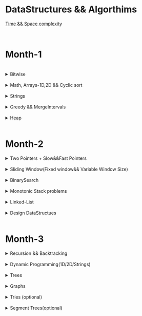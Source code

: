 DataStructures && Algorthims
============================

[Time && Space complexity](https://flexiple.com/algorithms/big-o-notation-cheat-sheet/)


<br>

<h1>Month-1</h1>


<br>
<details>
<Summary>Bitwise</Summary>

<Summary>Bitwise properties</Summary>

S.No. | Question Name | Java Solution |
------|---------------|---------------|
1 | [Check if ith bit set or not](https://practice.geeksforgeeks.org/problems/check-whether-k-th-bit-is-set-or-not-1587115620/1) |[JAVA](./src/main/java/Bitwise/BitSetOrNot.java)|
1 | [Number of 1 bits](https://leetcode.com/problems/number-of-1-bits/) |[JAVA](./src/main/java/Bitwise/NumberOfSetBits.java)|
1 | [Counting Bits](https://leetcode.com/problems/counting-bits/) |[JAVA](./src/main/java/Bitwise/CountingBits.java)|
4 | [Reverse Bits](https://leetcode.com/problems/reverse-bits/) |[JAVA](./src/main/java/Bitwise/ReverseBits.java)|
5 | [say N is odd/even](https://practice.geeksforgeeks.org/problems/odd-or-even3618/1) |[JAVA](./src/main/java/Bitwise/EvenOrOdd.java)|
6 | [Swap all odd and even bits](https://practice.geeksforgeeks.org/problems/swap-all-odd-and-even-bits-1587115621/1) |[JAVA](./src/main/java/Bitwise/PowerSet.java)|
7 | [Longest Consecutive 1’s)](https://practice.geeksforgeeks.org/problems/longest-consecutive-1s-1587115620/1) |[JAVA](./src/main/java/Bitwise/PowerSet.java)|
8 | [Sparse Number](https://practice.geeksforgeeks.org/problems/number-is-sparse-or-not-1587115620/1) |[JAVA](./src/main/java/Bitwise/PowerSet.java)|
9 | [Extract/Set/Clear/Remove](https://www.geeksforgeeks.org/set-clear-and-toggle-a-given-bit-of-a-number-in-c/) |[JAVA](./src/main/java/Bitwise/)|
10 | [Check if a no is a power of 2](https://practice.geeksforgeeks.org/problems/power-of-2-1587115620/1) |[JAVA](./src/main/java/Bitwise/PowerOf2OrNot.java)|
11 | [Copy set bits in a range ](https://www.geeksforgeeks.org/copy-set-bits-in-a-range/) |[JAVA](https://www.geeksforgeeks.org/copy-set-bits-in-a-range)|
12 | [Complement of base 10 number ](https://leetcode.com/problems/complement-of-base-10-integer) |[JAVA](./src/main/java/Bitwise/DecimalToBinaryConversion.java)|
13 | [bit difference ](https://leetcode.com/problems/convert-a-number-to-hexadecimal/) |[JAVA](./src/main/java/Bitwise/DecimalToBinaryConversion.java)|

<Summary>Shifting</Summary>

S.No. | Question Name | Java Solution |
------|---------------|---------------|
1 | [Print Xor of 1 to N and Range](https://practice.geeksforgeeks.org/problems/xor-of-a-given-range/1) |[JAVA](./src/main/java/Bitwise/XOR_Range.java)|
2 | [Bitwise AND of Numbers Range](https://leetcode.com/problems/bitwise-and-of-numbers-range/) |[JAVA](./src/main/java/Bitwise/BitwiseANDRange.java)|
3 | [Divide two integers without using multiplication, division, and mod operator ](https://leetcode.com/problems/divide-two-integers/) |[JAVA](./src/main/java/Bitwise/DecimalToBinaryConversion.java)|
4 | [square of no without using *, / and pow() ](https://www.geeksforgeeks.org/calculate-square-of-a-number-without-using-and-pow/) |[JAVA](./src/main/java/Bitwise/DecimalToBinaryConversion.java)|

<Summary>XOR problems</Summary>

S.No. | Question Name | Java Solution |
------|---------------|---------------|
1 | [Maximum subset XOR](https://practice.geeksforgeeks.org/problems/maximum-subset-xor/1) |[JAVA](./src/main/java/Bitwise/PowerSet.java)|
2 | [Single Number](https://leetcode.com/problems/single-number/) |[JAVA](./src/main/java/Bitwise/SingleNumber_I.java)|
2 | [Single Number II](https://leetcode.com/problems/single-number-ii/) |[JAVA](./src/main/java/Bitwise/SingleNumber_I.java)|
2 | [Single Number III](https://leetcode.com/problems/single-number-iii) |[JAVA](./src/main/java/Bitwise/TwoUniqueNumbers.java)|
3 | [Swap 2 nos without using third variable](https://practice.geeksforgeeks.org/problems/swap-two-numbers3844/1) |[JAVA](./src/main/java/Bitwise/Swap2Numbers.java)|
4 | [Missing Numbers](https://leetcode.com/problems/missing-number/) |[JAVA](./src/main/java/Bitwise/MissingNumberXor.java)|
5 | [Subsets(power set)](https://practice.geeksforgeeks.org/problems/power-set4302/1) |[JAVA](./src/main/java/Bitwise/PowerSet.java)|

<Summary>Conversions</Summary>

S.No. | Question Name | Java Solution |
------|---------------|---------------|
1 | [Decimal to Binary ](https://practice.geeksforgeeks.org/problems/decimal-to-binary-1587115620/1) |[JAVA](./src/main/java/Bitwise/DecimalToBinaryConversion.java)|
2 | [Binary to Decimal](https://practice.geeksforgeeks.org/problems/binary-number-to-decimal-number3525/1) |[JAVA](./src/main/java/Bitwise/BinaryToDecimalConversion.java)|
3 | [Convert a number to hexadecimal ](https://leetcode.com/problems/convert-a-number-to-hexadecimal/) |[JAVA](./src/main/java/Bitwise/DecimalToBinaryConversion.java)|
4 | [Add Binary](https://leetcode.com/problems/add-binary/) |[JAVA](./src/main/java/Bitwise/AddBinary.java)|
5 | [Sum of Two Integers](https://leetcode.com/problems/sum-of-two-integers/) |[JAVA](./src/main/java/Bitwise/SumOfTwoIntegers.java)|


</details>





<br>
<details>
<Summary>Math, Arrays-1D,2D && Cyclic sort</Summary>

<br/>
<Summary>Math</Summary>

S.No. | Question Name | Java Solution |
------|---------------|---------------|
1 | [Plus One](https://leetcode.com/problems/plus-one/) |[JAVA](./src/main/java/Arrays/PlusOne.java)|
2 | [Factorial Trailing Zeros](https://leetcode.com/problems/factorial-trailing-zeroes/) |[JAVA](./src/main/java/Arrays/FactorialTrailingZeros.java)|
3 | [Max points on a line](https://leetcode.com/problems/max-points-on-a-line/) |[JAVA](./src/main/java/Arrays/MaxPointsInALine.java)|
4 | [Fraction to recurring decimal](https://leetcode.com/problems/fraction-to-recurring-decimal/) |[JAVA](./src/main/java/Arrays/FractionToRecurringDecimal.java)|
5 | [Logger Rate Limiter](https://prepfortech.in/interview-topics/hash-table/logger-rate-limiter-leet-code/) |[JAVA](./src/main/java/Arrays/)|
6 | [Ugly Number - prime factors](https://leetcode.com/problems/ugly-number/) |[JAVA](./src/main/java/Arrays/Primes.java)|
6 | [Count primes](https://leetcode.com/problems/count-primes/) |[JAVA](./src/main/java/Arrays/Primes.java)|
7 | [GCD/LCM](https://leetcode.com/problems/logger-rate-limiter/) |[JAVA](./src/main/java/Arrays/Primes.java)|
8 | [Pascals Triangle](https://leetcode.com/problems/pascals-triangle/) |[JAVA](./src/main/java/Arrays/PascalsTriangle.java)|
9 | [Integer to Roman](https://leetcode.com/problems/integer-to-roman/) |[JAVA](./src/main/java/Arrays/IntegerToRomanViceVersa.java)|
9 | [Roman To Integer](https://leetcode.com/problems/roman-to-integer/) |[JAVA](./src/main/java/Arrays/IntegerToRomanViceVersa.java)|
10 | [Excel sheet column title](https://leetcode.com/problems/roman-to-integer/) |[JAVA](./src/main/java/Arrays/ExcelSheet.java)|
10 | [Excel Sheet column number](https://leetcode.com/problems/roman-to-integer/) |[JAVA](./src/main/java/Arrays/ExcelSheet.java)|


<br/>
<Summary>Cyclic Sort - all are same logic</Summary>

S.No. | Question Name | Java Solution |
------|---------------|---------------|
1 |[Missing Number](https://leetcode.com/problems/missing-number/) |[JAVA](./src/main/java/CyclicSort/MissingNumber.java)|
1 |[Find all numbers disappeard in the array](https://leetcode.com/problems/find-all-numbers-disappeared-in-an-array/) |[JAVA](./src/main/java/CyclicSort/FindAllMissingNumbersInArray.java)|
1 |[FInd the duplicate number](https://leetcode.com/problems/find-the-duplicate-number/)|[JAVA](./src/main/java/CyclicSort/FindTheDuplicateNumber.java)|
1 |[Find all duplicates in an array](https://leetcode.com/problems/find-all-duplicates-in-an-array/) |[JAVA](./src/main/java/CyclicSort/FillAllDuplicatesInArray.java)|
1 |[Set mismatch](https://leetcode.com/problems/set-mismatch/) |[JAVA](./src/main/java/CyclicSort/SetMismatch.java)|
1 |[First missing positive number](https://leetcode.com/problems/first-missing-positive/)|[JAVA](./src/main/java/CyclicSort/FirstMissingPositive.java)|



<br/>
<Summary>1D-Array</Summary>

S.No. | Question Name | Java Solution |
------|---------------|---------------|
1 | [Palindrome Number](https://leetcode.com/problems/palindrome-number/) |[JAVA](./src/main/java/Arrays/PalindromeNumber.java)|
1 | [Longest Palindrome](https://leetcode.com/problems/longest-palindrome/) |[JAVA](./src/main/java/Arrays/LongestPalindromeLength.java)|
1 | [Longest Consecutive sequence](https://leetcode.com/problems/longest-consecutive-sequence/) |[JAVA](./src/main/java/Arrays/LongestConsecutiveSequence.java)|
2 | [Majority Element I & II](https://leetcode.com/problems/majority-element/) |[JAVA](./src/main/java/Arrays/MajorityElement.java)|
3 | [max-consecutive-ones](https://leetcode.com/problems/max-consecutive-ones/) |[JAVA](./src/main/java/TwoPointers/MaxConsecutiveOnes.java)|
4 | [Product of Array-exceptSelf(PrefixSum)](https://leetcode.com/problems/product-of-array-except-self/) |[JAVA](./src/main/java/Arrays/ProductOfArrayExceptSelf.java)|
5 | [RotateArray](https://leetcode.com/problems/rotate-array/) |[JAVA](./src/main/java/Arrays/RotateArray.java)|
5 | [check if array is rotated or not](https://leetcode.com/problems/check-if-array-is-sorted-and-rotated/) |[JAVA](./src/main/java/Arrays/RotateArray.java)|
6 | [Convert array into zigzag fashion](https://practice.geeksforgeeks.org/problems/convert-array-into-zig-zag-fashion1638/1) |[JAVA](./src/main/java/Arrays/Zigzag.java)|
6 | [Wiggle sort I & II](https://leetcode.com/problems/wiggle-sort-ii/) |[JAVA](./src/main/java/Arrays/Zigzag.java)|
6 | [Rearrange Array Alternatly](https://practice.geeksforgeeks.org/problems/-rearrange-array-alternately-1587115620/1) |[JAVA](./src/main/java/Arrays/Zigzag.java)|
6 | [Element with left side smaller and right side greater](https://practice.geeksforgeeks.org/problems/unsorted-array4925/1) |[JAVA](./src/main/java/Arrays/Zigzag.java)|

<br/>
<Summary>Matrix - 2D Problems</Summary>

S.No. | Question Name | Java Solution |
------|---------------|---------------|
1 | [Rotate Image](https://leetcode.com/problems/rotate-image/) |[JAVA](./src/main/java/Arrays/RotateImage.java)|
2 | [Set Matrix to Zero](https://leetcode.com/problems/set-matrix-zeroes/) |[JAVA](./src/main/java/Arrays/SetMatrixToZeros.java)|
3 | [Spiral Matrix I & II](https://leetcode.com/problems/spiral-matrix/) |[JAVA](./src/main/java/Arrays/SpiralMatrix.java)|
4 | [Game of Life](https://leetcode.com/problems/game-of-life/) |[JAVA](./src/main/java/Arrays/GameOfLife.java)|


</details>




<br>
<details>
<Summary>Strings</Summary>

<Summary>Common string problems</Summary>

S.No. | Question Name | Java Solution |
------|---------------|---------------|
1 | [Valid Anagram](https://leetcode.com/problems/valid-anagram/) |[JAVA](./src/main/java/Strings/ValidAnagram.java)|
2 | [Group Anagrams](https://leetcode.com/problems/group-anagrams/) |[JAVA](./src/main/java/Strings/)|
3 | [Valid Palindrome](https://leetcode.com/problems/valid-palindrome/) |[JAVA](./src/main/java/Strings/ValidPalindrome.java)|
4 | [Valid Palindrome II](https://leetcode.com/problems/valid-palindrome-ii/) |[JAVA](./src/main/java/Strings/ValidPalindromeII.java)|
5 | [Isomorphic Strings](https://leetcode.com/problems/isomorphic-strings/) |[JAVA](./src/main/java/Strings/Isomorphic.java)|
6 | [Ransom Note](https://leetcode.com/problems/ransom-note/) |[JAVA](./src/main/java/Strings/RansomNote.java)|
7 | [Count and Say](https://leetcode.com/problems/count-and-say/) |[JAVA](./src/main/java/Strings/CountAndSay.java)|
8 | [Encode & Decode Strings](https://leetcode.com/problems/encode-and-decode-strings/) |[JAVA](./src/main/java/Strings/EncodeAndDecodeStrings.java)|
9 | [String Compression](https://leetcode.com/problems/string-compression) |[JAVA](./src/main/java/Strings/TextJustification.java)|
10 | [Zig Zag conversion](https://leetcode.com/problems/zigzag-conversion/) |[JAVA](./src/main/java/Strings/ZigZagConversion.java)|
11| [Length of Last Word](https://leetcode.com/problems/length-of-last-word/) |[JAVA](./src/main/java/Strings/LengthOfLastWord.java)|
12 | [Reverse words in a string](https://leetcode.com/problems/reverse-words-in-a-string/) |[JAVA](./src/main/java/Strings/ReverseWordsInAString.java)|

<Summary>KMP Algorithm - Pattern matching && Text formatting</Summary>

S.No. | Question Name | Java Solution |
------|---------------|---------------|
1 | [Find the index of the first occurence in a string(atoI - kmp)](https://leetcode.com/problems/find-the-index-of-the-first-occurrence-in-a-string/) |[JAVA](./src/main/java/Strings/AtoIKMP.java)|
2 | [Longest common prefix](https://leetcode.com/problems/longest-common-prefix/) |[JAVA](./src/main/java/Strings/LongestCommonPrefix.java)|
3 | [Text Justification](https://leetcode.com/problems/text-justification/) |[JAVA](./src/main/java/Strings/TextJustification.java)|

<Summary>Other problems</Summary>

S.No. | Question Name | Java Solution |
------|---------------|---------------|
1 | [minimum-insertion-steps-to-make-a-string-palindrome](https://leetcode.com/problems/minimum-insertion-steps-to-make-a-string-palindrome) |[JAVA](./src/main/java/Strings/MinInsertions.java)|
2 | [longest-palindromic-substring](https://leetcode.com/problems/longest-palindromic-substring) |[JAVA](./src/main/java/Strings/LongestPalindromicSubstring.java)|
3 | [Compare version numbers](https://leetcode.com/problems/compare-version-numbers/) |[JAVA](./src/main/java/Strings/CompareVersionNumbers.java)|
4 | [Validate IP Address](https://leetcode.com/problems/validate-ip-address) |[JAVA](./src/main/java/Strings/ValidateIPAddress.java)|
5 | [Kids with greatest number of candies](https://leetcode.com/problems/kids-with-the-greatest-number-of-candies) |[JAVA](./src/main/java/Strings/TextJustification.java)|
6 | [Can place flowers](https://leetcode.com/problems/can-place-flowers) |[JAVA](./src/main/java/Strings/TextJustification.java)|
7 | [GCD of strings](https://leetcode.com/problems/greatest-common-divisor-of-strings) |[JAVA](./src/main/java/Strings/TextJustification.java)|

</details>



<br>
<details>
<Summary>Greedy && MergeIntervals </Summary>

S.No. | Question Name | Java Solution |
------|---------------|---------------|
1 |[Largest-Number](https://leetcode.com/problems/largest-number/) |[JAVA](./src/main/java/Greedy/LargestFromArray.java)|
2 |[Gas Station](https://leetcode.com/problems/gas-station/) |[JAVA](./src/main/java/Greedy/GasStationOrCircularTour.java)|
3 |[Candy](https://leetcode.com/problems/candy/) |[JAVA](./src/main/java/Greedy/CarPoolingAndCandy.java)|
4 |[Car Pooling](https://leetcode.com/problems/car-pooling/) |[JAVA](./src/main/java/Greedy/CarPoolingAndCandy.java)|
5 |[Boats to save people](https://leetcode.com/problems/boats-to-save-people/) |[JAVA](./src/main/java/Greedy/MinimumNoOfBoatsToSavePeople.java)|
6 |[Minimum platforms](https://practice.geeksforgeeks.org/problems/minimum-platforms-1587115620/1) |[JAVA](./src/main/java/Greedy/MinimumNoOfPlatformsRequired.java)|
7 |[Minimum no of refueling shops](https://leetcode.com/problems/minimum-number-of-refueling-stops/) |[JAVA](./src/main/java/Greedy/MinimumNoOfRefuelingStops.java)|
8 |[Jump Game](https://leetcode.com/problems/jump-game/) |[JAVA](./src/main/java/Greedy/JumpGame.java)|
9 |[Two-City-scheduling](https://leetcode.com/problems/two-city-scheduling/) |[JAVA](./src/main/java/Greedy/TwoCitySchedulingInterview.java)|
10 |[Find the celebrity](https://www.youtube.com/watch?v=LZJBZEnoYLQ) |[JAVA](./src/main/java/Greedy/FindTheCelebrity.java)|
11 |[distribute-candies](https://leetcode.com/problems/distribute-candies/) |[JAVA](./src/main/java/Greedy/DistributeCandies.java)|
12 |[increasing-triplet-subsequence](https://leetcode.com/problems/increasing-triplet-subsequence/) |[JAVA](./src/main/java/Greedy/IncreasingTripletSubsequence.java)|


<Summary>MergeIntervals</Summary>

S.No. | Question Name | Java Solution |
------|---------------|---------------|
1 |[mergeInterval](https://leetcode.com/problems/merge-intervals/) |[JAVA](./src/main/java/mergeIntervals/mergeIntervals.java)|
2 |[InsertInterval](https://leetcode.com/problems/insert-interval/) |[JAVA](./src/main/java/mergeIntervals/InsertIntervals.java)|
3 |[Non-overlapping intervals](https://leetcode.com/problems/non-overlapping-intervals/) |[JAVA](./src/main/java/mergeIntervals/Non_overlappingInterval.java)|
4 |[Interval List Intersections](https://leetcode.com/problems/interval-list-intersections/) |[JAVA](./src/main/java/mergeIntervals/IntervalListIntersections.java)|
5 |[Minimum no of arrows to burst ballons](https://leetcode.com/problems/minimum-number-of-arrows-to-burst-balloons/) |[JAVA](./src/main/java/mergeIntervals/MinimumArrowsToBurstBallons.java)|
5 |[Meeting rooms I&II](https://www.lintcode.com/problem/920/) |[JAVA](./src/main/java/mergeIntervals/MeetingRooms.java)|
6 |[Employee free time](https://leetcode.com/problems/employee-free-time/) |[JAVA](./src/main/java/mergeIntervals/EmployeeFreeTime.java)|
7 |[Summary Ranges](https://leetcode.com/problems/summary-ranges/) |[JAVA](./src/main/java/mergeIntervals/SummaryRanges.java)|
</details>




<br>
<details>
<Summary>Heap</Summary>


<Summary>Kth Smallest/Largest</Summary>

S.No. | Question Name | Java Solution |
------|---------------|---------------|
1 | [K Closest Points to Origin](https://leetcode.com/problems/k-closest-points-to-origin/) |[JAVA](./src/main/java/Heaps//)|
1 | [Kth Largest element in an array](https://leetcode.com/problems/kth-largest-element-in-an-array/) |[JAVA](./src/main/java/Heaps/)|
1 | [Kth Largest Element in a Stream](https://leetcode.com/problems/kth-largest-element-in-a-stream/) |[JAVA](./src/main/java/Heaps/)|
2 | [Find K pairs with smallest sums](https://leetcode.com/problems/find-k-pairs-with-smallest-sums/) |[JAVA](./src/main/java/Heaps/)|
3 | [Find the Kth Smallest Sum of a Matrix with sorted rows](https://leetcode.com/problems/find-the-kth-smallest-sum-of-a-matrix-with-sorted-rows/) |[JAVA](./src/main/java/Heaps/)|


<Summary>Top K pattern</Summary>

S.No. | Question Name | Java Solution |
------|---------------|---------------|
4 | [Top k Frequent elements](https://leetcode.com/problems/top-k-frequent-elements/) |[JAVA](./src/main/java/Heaps/)|
4 | [Top k Frequent words](https://leetcode.com/problems/top-k-frequent-words/) |[JAVA](./src/main/java/Heaps/)|
4 | [Sort Characters By Frequency](https://leetcode.com/problems/sort-characters-by-frequency/) |[JAVA](./src/main/java/Heaps/)|


<Summary>Two Heaps && Merge Patterns</Summary>

S.No. | Question Name | Java Solution |
------|---------------|---------------|
1 | [Find median from data stream](https://leetcode.com/problems/find-median-from-data-stream/) |[JAVA](./src/main/java/Heaps/)|
1 | [Sliding Window Median](https://leetcode.com/problems/sliding-window-median/) |[JAVA](./src/main/java/Heaps/)|
2 | [Merge k sorted lists](https://leetcode.com/problems/merge-k-sorted-lists) |[JAVA](./src/main/java/Heaps/MergeKSortedLists.java)|
3 | [Reoragnize String](https://leetcode.com/problems/reorganize-string/) |[JAVA](./src/main/java/Heaps/)|
3 | [Rearrange String k Distance Apart](https://leetcode.com/problems/reorganize-string/) |[JAVA](./src/main/java/Heaps/)|
4 | [Task Scheduler](https://leetcode.com/problems/task-scheduler/) |[JAVA](./src/main/java/Heaps/)|
5 | [IPO](https://leetcode.com/problems/ipo/) |[JAVA](./src/main/java/Heaps/)|
6 | [Ugly Number II](https://leetcode.com/problems/ugly-number-ii/)|[JAVA](./src/main/java/Heaps/)|
7 | [Minimum Cost to Hire K workers](https://leetcode.com/problems/minimum-cost-to-hire-k-workers/) |[JAVA](./src/main/java/Heaps/)|
8 | [Minimum Cost to Connect sticks](https://www.codingninjas.com/studio/problems/minimum-cost-to-connect-sticks_1402396) |[JAVA](./src/main/java/Heaps/)|


</details>


<br>
<h1>Month-2</h1>

<details>
<Summary>Two Pointers + Slow&&Fast Pointers</Summary>

S.No. | Question Name | Java Solution |
------|---------------|---------------|
1 | [Two Sum](https://leetcode.com/problems/two-sum/) |[JAVA](./src/main/java/TwoPointers/TwoSum_I.java)|
2 | [Two Sum II - Input Array sorted](https://leetcode.com/problems/two-sum-ii-input-array-is-sorted/) |[JAVA](./src/main/java/TwoPointers/TwoSum_II.java)|
3 | [3 Sum](https://leetcode.com/problems/3sum/) |[JAVA](./src/main/java/TwoPointers/ThreeSum.java)|
4 | [3 Sum closest](https://leetcode.com/problems/3sum-closest/) |[JAVA](./src/main/java/TwoPointers/ThreeSumClosest.java)|
5 | [4 Sum](https://leetcode.com/problems/4sum/) |[JAVA](./src/main/java/TwoPointers/FourSum.java)|
6 | [4 Sum II](https://leetcode.com/problems/4sum-ii/) |[JAVA](./src/main/java/TwoPointers/FourSum_II.java)|
7 | [k-diff-pairs-in-an-array](https://leetcode.com/problems/k-diff-pairs-in-an-array/) |[JAVA](./src/main/java/TwoPointers/FindKDiffPairs.java)|
8 | [Valid Triangle](https://leetcode.com/problems/valid-triangle-number/) |[JAVA](./src/main/java/TwoPointers/ValidTriangle.java)|
9 | [partition-labels](https://leetcode.com/problems/partition-labels/) |[JAVA](./src/main/java/TwoPointers/PartitionLabels.java)|
10 | [move-zeroes](https://leetcode.com/problems/move-zeroes/) |[JAVA](./src/main/java/TwoPointers/MoveZeros.java)|
11 | [sort-colors](https://leetcode.com/problems/sort-colors/) |[JAVA](./src/main/java/TwoPointers/SortColors.java)|
13 | [Remove Element](https://leetcode.com/problems/remove-element/) |[JAVA](./src/main/java/TwoPointers/RemoveElement.java)|
13 | [remove-duplicates-from-sorted-array/](https://leetcode.com/problems/remove-duplicates-from-sorted-array/) |[JAVA](./src/main/java/TwoPointers/RemoveDuplicatesFromSortedArrayIAndII.java)|
13 | [remove-duplicates-from-sorted-array II/](https://leetcode.com/problems/remove-duplicates-from-sorted-array-ii/) |[JAVA](./src/main/java/TwoPointers/RemoveDuplicatesFromSortedArrayIAndII.java)|
14 | [merge-sorted-array](https://leetcode.com/problems/merge-sorted-array/) |[JAVA](./src/main/java/TwoPointers/MergeSortedArray.java)|
15 | [trapping-rain-water](https://leetcode.com/problems/trapping-rain-water/)|[JAVA](./src/main/java/TwoPointers/TrappingRainWater.java)|
15 | [Trapping-rain-water-II](https://leetcode.com/problems/trapping-rain-water-ii/) |[JAVA](./src/main/java/TwoPointers/)|
16 | [container-with-most-water](https://leetcode.com/problems/container-with-most-water/) |[JAVA](./src/main/java/TwoPointers/ContainerWithMostWater.java)|
16 | [Next permutation](https://leetcode.com/problems/next-permutation/) |[JAVA](./src/main/java/TwoPointers/ContainerWithMostWater.java)|


<Summary>Slow and Fast Pointers</Summary>

S.No. | Question Name | Java Solution |
------|---------------|---------------|
1 | [Middle of the LinkedList](https://leetcode.com/problems/middle-of-the-linked-list/) |[JAVA](./src/main/java/FastAndSlowPointers/MiddleOfTheLinkedList.java)|
2 | [Linked List cycle](https://leetcode.com/problems/linked-list-cycle/) |[JAVA](./src/main/java/FastAndSlowPointers/LinkedListCycle.java)|
2 | [Linked List cycle II](https://leetcode.com/problems/linked-list-cycle-ii/) |[JAVA](./src/main/java/FastAndSlowPointers/LinkedListCycle_II.java)|
3 | [Circular Array Loop](https://leetcode.com/problems/circular-array-loop/) |[JAVA](./src/main/java/FastAndSlowPointers/CircularArrayLoop.java)|
4 | [Palindrome LinkedList](https://leetcode.com/problems/palindrome-linked-list/) |[JAVA](./src/main/java/FastAndSlowPointers/PalindromeLinkedList.java)|
5 | [Happy Number](https://leetcode.com/problems/happy-number/) |[JAVA](./src/main/java/FastAndSlowPointers/HappyNumber.java)|
6 | [Find the duplicate Number](https://leetcode.com/problems/find-the-duplicate-number/description/) |[JAVA](./src/main/java/FastAndSlowPointers/FindTheDuplicateNumber.java)|
7 | [Swapping nodes Linked List](https://leetcode.com/problems/swapping-nodes-in-a-linked-list/) |[JAVA](./src/main/java/LinkedList/SwapNodesInLinkedList.java)|
7 | [Remove/Delete Nth node from end of list](https://leetcode.com/problems/remove-nth-node-from-end-of-list/) |[JAVA](./src/main/java/LinkedList/RemoveNthNodeFromEndOfList.java)|
7 | [Delete Node in a Linked Lists](https://leetcode.com/problems/delete-node-in-a-linked-list/) |[JAVA](./src/main/java/LinkedList/DeleteNodeInALinkedList.java)|
7 | [Delete Middle Node of Linked List](https://leetcode.com/problems/delete-the-middle-node-of-a-linked-list/) |[JAVA](./src/main/java/LinkedList/DeleteMiddleOfLinkedList.java)|

</details>






<br>

<details>
<Summary>Sliding Window(Fixed window&& Variable Window Size)</Summary>

S.No. | Question Name | Java Solution |
------|---------------|---------------|
1 |[**Sliding Window Maximum**](https://leetcode.com/problems/sliding-window-maximum/) |[JAVA](./src/main/java/SlidingWindow_Fixed/SlidingWindowMaximum.java)|
2 |[**Minimum Window Substring**](https://leetcode.com/problems/minimum-window-substring/) |[JAVA](./src/main/java/SlidingWindow_Fixed/MinimumWindowSubstring.java)|
3 |[Longest Substring with almost K **distinct** characters](https://www.lintcode.com/problem/386/) |[JAVA]()|
3 |[**Fruits into baskets**](https://leetcode.com/problems/fruit-into-baskets/) |[JAVA](./src/main/java/SlidingWindow_Fixed/FruitsIntoBasket.java)| |
3 |[Subarrays with K **different** Integers](https://leetcode.com/problems/subarrays-with-k-different-integers/)|[JAVA]()|
4 |[Longest Substring with atleast k **repeating** characters](https://leetcode.com/problems/longest-substring-with-at-least-k-repeating-characters/)|[JAVA]()|
5 |[Longest **Repeating** Character Replacement](https://leetcode.com/problems/longest-repeating-character-replacement/)|[JAVA]()|
6 |[substrings of size 3 with distinct characters](https://leetcode.com/problems/substrings-of-size-three-with-distinct-characters/)|[JAVA](./src/main/java/SlidingWindow_Fixed/SubstringsOfSize3WithDistinctCharacters.java)|
6 |[Contains duplicates II && III](https://leetcode.com/problems/contains-duplicate-ii/)|[JAVA](./src/main/java/SlidingWindow_Fixed/ContainsDuplicate_II.java)|
6 |[Maximum-average-subarray-I](https://leetcode.com/problems/maximum-average-subarray-i/)|[JAVA](./src/main/java/SlidingWindow_Fixed/Maximum_average_subarray_I.java)|
6 |[DietPlanPerformance ](http://lixinchengdu.github.io/algorithmbook/leetcode/diet-plan-performance.html)|[JAVA](./src/main/java/SlidingWindow_Fixed/DietPlanPerformance.java)|
7 |[Find the K-Beauty of a Number](https://leetcode.com/problems/find-the-k-beauty-of-a-number/)|[JAVA](./src/main/java/SlidingWindow_Fixed/FindTheKBeautyOFANumber.java)|
7 |[Repeated DNA Sequences](https://leetcode.com/problems/repeated-dna-sequences/)|[JAVA](./src/main/java/SlidingWindow_Fixed/RepeatedDNASequences.java)|
8 |[Find all anagrams in a string](https://leetcode.com/problems/find-all-anagrams-in-a-string/)|[JAVA](./src/main/java/SlidingWindow_Fixed/FindAllAnagaramsInAString.java)|
8 |[Count Occurences of Anagram](https://www.geeksforgeeks.org/count-occurrences-of-anagrams/)|[JAVA]()|
9 |[Permutations In a String](https://leetcode.com/problems/permutation-in-string/)|[JAVA](./src/main/java/SlidingWindow_Fixed/PermutationInAString.java)|



<Summary>Sliding Window(Variable Window Size)</Summary>

S.No. | Question Name | Java Solution |
------|---------------|---------------|
1|[longest-substring-without-**repeating**-characters](https://leetcode.com/problems/longest-substring-without-repeating-characters/)|[JAVA](./src/main/java/SlidingWindow_Variable/LongestSubstringWithoutRepeatingCharacters.java)|
1 |[Subarrays-Product-LessThan-K](https://leetcode.com/problems/subarray-product-less-than-k/)|[JAVA](./src/main/java/SlidingWindow_Variable/Subarray_Product_LessThan_K.java)|
1 |[Subarrays-Sum-Equals-K](https://leetcode.com/problems/subarray-product-less-than-k/)|[JAVA](./src/main/java/SlidingWindow_Variable/Subarray_Sum_Equals_K.java)|
1 |[Maximum Size subarray sum equals K +ve/-ve](https://www.lintcode.com/problem/911)|[JAVA](./src/main/java/SlidingWindow_Variable/MaximumSizeSubArraySumEqualsToK.java)|
1 |[Minimum Size subarray sum Equals K Only +ve](https://leetcode.com/problems/minimum-size-subarray-sum)|[JAVA](./src/main/java/SlidingWindow_Variable/MinimumSize_SubarraySum_GreaterThanEquals_K.java)|
2 |[**MaximumConsecutiveOnes-III**](https://leetcode.com/problems/max-consecutive-ones-iii)|[JAVA](./src/main/java/SlidingWindow_Variable/MaxConsecutiveOnes_III.java)|
3 |[Grumpy Bookstore Owner](https://leetcode.com/problems/grumpy-bookstore-owner)|[JAVA](./src/main/java/SlidingWindow_Variable/GrumpyBookStoreOwner.java)|
4 |[**Sliding-Window-Median**](https://leetcode.com/problems/sliding-window-median/)|[JAVA](./src/main/java/SlidingWindow_Variable/Sliding_Window_Median.java)|
5 |[substring-with-concatenation-of-all-words](https://leetcode.com/problems/substring-with-concatenation-of-all-words)|[JAVA](./src/main/java/SlidingWindow_Variable/SubstringWithConcatenationOfAllWords.java)|
6 |[longest-nice-substring](https://leetcode.com/problems/longest-nice-substring/)|[JAVA](./src/main/java/SlidingWindow_Variable/LongestNiceSubstring.java)|
7 |[**maximum-points-you-can-obtain-from-cards**](https://leetcode.com/problems/maximum-points-you-can-obtain-from-cards)|[JAVA](./src/main/java/SlidingWindow_Variable/GrumpyBookStoreOwner.java)|
8 |[**Minimum Window Subsequence**](https://www.lintcode.com/problem/857/)|[JAVA](./src/main/java/SlidingWindow_Variable/GrumpyBookStoreOwner.java)|
9 |[frequency-of-the-most-frequent-element](https://leetcode.com/problems/frequency-of-the-most-frequent-element/)|[JAVA](./src/main/java/SlidingWindow_Variable/GrumpyBookStoreOwner.java)|
10 |[count-unique-characters-of-all-substrings-of-a-given-string](https://leetcode.com/problems/count-unique-characters-of-all-substrings-of-a-given-string/)|[JAVA](./src/main/java/SlidingWindow_Variable/GrumpyBookStoreOwner.java)|
12 |[Longest Subsequence Repeated k Times](https://leetcode.com/problems/longest-subsequence-repeated-k-times/)|[JAVA](./src/main/java/SlidingWindow_Variable/GrumpyBookStoreOwner.java)|
13 |[longest-continuous-subarray-with-absolute-diff-less-than-or-equal-to-limit](https://leetcode.com/problems/longest-continuous-subarray-with-absolute-diff-less-than-or-equal-to-limit)|[JAVA](./src/main/java/SlidingWindow_Variable/LongestContinuousSubarrayWithAbsoluteDiffLessThan.java)|
</details>

</details>
<br>


<details>
<Summary>BinarySearch</Summary>

S.No. | Question Name | Java Solution |
------|---------------|---------------|
1 |[Binary Search](https://leetcode.com/problems/binary-search/) |[JAVA](./src/main/java/BinarySearch/BinarySearch.java)|
1 |[Lower and Upper Bound](https://www.codingninjas.com/studio/problems/lower-bound_8165382) |[JAVA](./src/main/java/BinarySearch/LowerAndUpperBound.java)|
1 |[Search for insert position](https://leetcode.com/problems/search-insert-position/) |[JAVA](./src/main/java/BinarySearch/)|
1 |[Floor and Ceil in a sorted Array](https://takeuforward.org/arrays/floor-and-ceil-in-sorted-array/) |[JAVA](./src/main/java/BinarySearch/FloorAndCeil.java)|
2 |[Find the first and Last occurences of a given number in sorted ](https://leetcode.com/problems/find-first-and-last-position-of-element-in-sorted-array/) |[JAVA](./src/main/java/BinarySearch/FindTheFirstAndLastCountOccurences.java)|
2 |[Count occurences of a given number in a sorted array](https://leetcode.com/problems/binary-search/) |[JAVA](./src/main/java/BinarySearch/FindTheFirstAndLastCountOccurences.java)|
3 |[Search in a rotated sorted array I](https://leetcode.com/problems/search-in-rotated-sorted-array) |[JAVA](./src/main/java/BinarySearch/SearchInASortedRotatedMatrix.java)|
3 |[Search in a rotated sorted array II - duplicates](https://leetcode.com/problems/search-in-rotated-sorted-array-ii) |[JAVA](./src/main/java/BinarySearch/SearchInASortedRotatedMatrix.java)|
4 |[minimum in a rotated sorted array](https://leetcode.com/problems/find-minimum-in-rotated-sorted-array/) |[JAVA](./src/main/java/BinarySearch/FindMinimum.java)|
5 |[Single element in a sorted array](https://leetcode.com/problems/single-element-in-a-sorted-array/) |[JAVA](./src/main/java/BinarySearch/SingleElementInSortedArray.java)|
6 |[Median of two sorted arrays](https://leetcode.com/problems/median-of-two-sorted-arrays) |[JAVA](./src/main/java/BinarySearch/MedianOfTwoSortedArrays.java)|
7 |[Peak Index in a mountain array](https://leetcode.com/problems/peak-index-in-a-mountain-array/) |[JAVA](./src/main/java/BinarySearch/PeakIndexInMountainArray.java)|
8 |[Find the peak element](https://leetcode.com/problems/find-peak-element) |[JAVA](./src/main/java/BinarySearch/FindAPeakElementIN_1DMatrix.java)|
9 |[Find the peak element 2D Matrix](https://leetcode.com/problems/find-a-peak-element-ii/) |[JAVA](./src/main/java/BinarySearch/FindThePeakElementInA2DMatrix.java)|
10 |[Search in a 2D matrix I](https://leetcode.com/problems/search-a-2d-matrix/) |[JAVA](./src/main/java/BinarySearch/SearchInA2DMatrix_I.java)|
10 |[Search in a 2D Matrix II](https://leetcode.com/problems/search-a-2d-matrix/) |[JAVA](./src/main/java/BinarySearch/SearchInA2DMatrix_II.java)|
11 |[Matrix median](https://practice.geeksforgeeks.org/problems/median-in-a-row-wise-sorted-matrix1527/1) |[JAVA](./src/main/java/BinarySearch/MatrixMedian.java)|
12 |[Kth smallest element in a sorted matrix](https://leetcode.com/problems/kth-smallest-element-in-a-sorted-matrix/) |[JAVA](./src/main/java/BinarySearch/MatrixMedian.java)|
13 |[Kth missing positive number](https://takeuforward.org/arrays/kth-missing-positive-number/) |[JAVA](./src/main/java/BinarySearch/)|
14 |[Find the smallest divisor given a threshold](find-the-smallest-divisor-given-a-threshold) |[JAVA](./src/main/java/BinarySearch/SmallestDivisor.java)|
15 |[Kth element of 2 sorted arrays](https://www.codingninjas.com/studio/problems/k-th-element-of-2-sorted-array_1164159?utm_source=striver&utm_medium=website&utm_campaign=a_zcoursetuf) |[JAVA](./src/main/java/BinarySearch/KthElementOf2Sorted.java)|
16 |[Find the sqrt of a integer](https://leetcode.com/problems/sqrtx/) |[JAVA](./src/main/java/BinarySearch/SqrtOfNumber.java)|
17 |[Find the Nith root of a integer](https://www.codingninjas.com/studio/problems/nth-root-of-m_1062679?utm_source=striver&utm_medium=website&utm_campaign=a_zcoursetuf) |[JAVA](./src/main/java/BinarySearch/NthRootOfInteger.java)|
18 |[Koko eating bananas](https://leetcode.com/problems/koko-eating-bananas/) |[JAVA](./src/main/java/BinarySearch/KokoEatingBananas.java.java)|
19 |[Minimum days to make m bouquets](https://leetcode.com/problems/minimum-number-of-days-to-make-m-bouquets/) |[JAVA](./src/main/java/BinarySearch/MinimumBouquets.java)|
20 |[Least Capacity to ship packages in m days](https://leetcode.com/problems/capacity-to-ship-packages-within-d-days/) |[JAVA](./src/main/java/BinarySearch/CapacityToShip.java)|
21 |[Allocate cows to stalls with max possible distance](https://www.codingninjas.com/studio/problems/aggressive-cows_1082559) |[JAVA](./src/main/java/BinarySearch/AggresiveCows.java)|
21 |[Minimum no of pages allocation](https://www.codingninjas.com/studio/problems/allocate-books_1090540?utm_source=youtube&utm_medium=affiliate&utm_campaign=codestudio_Striver_BinarySeries) |[JAVA](./src/main/java/BinarySearch/AllocateBooksToStudents.java)|
21 |[Painters partition](https://www.codingninjas.com/studio/problems/painter-s-partition-problem_1089557?utm_source=striver&utm_medium=website&utm_campaign=a_zcoursetuf) |[JAVA](./src/main/java/BinarySearch/PaintersPartition.java)|
21 |[split-array-largest-sum](https://leetcode.com/problems/split-array-largest-sum/) |[JAVA](./src/main/java/BinarySearch/SplitArrayLargestSum.java)|
21 |[Minimize the max distance to gas station](https://leetcode.com/problems/minimize-max-distance-to-gas-station/) |[JAVA](https://leetcode.ca/2018-01-12-774-Minimize-Max-Distance-to-Gas-Station/)|
21 |[H-Index I && II](https://leetcode.com/problems/h-index-ii/) |[JAVA](./src/main/java/BinarySearch/HIndex_II.java)|
21 |[Heaters](https://leetcode.com/problems/heaters/) |[JAVA](./src/main/java/BinarySearch/Heaters.java)|
</details>


<br>
<details>
<Summary>Monotonic Stack problems</Summary>

S.No. | Question Name | Java Solution |
------|---------------|---------------|
1 | [NextGreaterElement(Right)](https://www.codingninjas.com/studio/problems/next-greater-element_670312) |[JAVA](./src/main/java/Stack/NextGreaterElementToRight.java)|
1 | [NextGreaterElement(Right) - Leetcode](https://leetcode.com/problems/next-greater-element-i/) |[JAVA](./src/main/java/Stack/NextGreaterElementToRight.java)|
1 | [Daily Temperatures(next greater element - Right)](https://leetcode.com/problems/daily-temperatures/) |[JAVA](./src/main/java/Stack/NextGreaterElementToRight.java)|
1 | [Online Stock span](https://leetcode.com/problems/online-stock-span/) |[JAVA](./src/main/java/Stack/)|
1 | [PreviousGreaterElement(NGE-Left) ](https://www.callicoder.com/nearest-greater-to-left/) |[JAVA](./src/main/java/Stack/NextGreaterElementToLeft.java)|
1 | [Remove K digits]() |[JAVA](./src/main/java/Stack/)|[JAVA](./src/main/java/Stack/NextGreaterElementToLeft.java)|
1 | [132 Pattern](https://leetcode.com/problems/132-pattern/) |[JAVA](./src/main/java/Stack/)|
1 | [NextSmallerElement(Right)](https://www.codingninjas.com/studio/problems/next-smaller-element_1112581?leftPanelTab=1) |[JAVA](./src/main/java/Stack/NextSmallerElementToRight.java)|
1 | [PreviousSmallerElement(NSE-Left)](https://www.geeksforgeeks.org/find-the-nearest-smaller-numbers-on-left-side-in-an-array/) |[JAVA](./src/main/java/Stack/NextSmallerElementToLeft.java)|
1 | [Stack span ](https://practice.geeksforgeeks.org/problems/stock-span-problem-1587115621/1) |[JAVA](./src/main/java/Stack/)|
1 | [Largest Rectangle in a histogram(NSE&PSE)](https://leetcode.com/problems/largest-rectangle-in-histogram/) |[JAVA](./src/main/java/Stack/)|
1 | [Trapping Rain water](https://leetcode.com/problems/trapping-rain-water/) |[JAVA](./src/main/java/Stack/)|


<Summary>Stack</Summary>

S.No. | Question Name | Java Solution |
------|---------------|---------------|
2 | [Valid Parentheses](https://leetcode.com/problems/valid-parentheses/) |[JAVA](./src/main/java/Stack/ValidParenthesis.java)|
2 | [Redudant braces](https://www.interviewbit.com/problems/redundant-braces/) |[JAVA](./src/main/java/Stack/ValidParenthesis.java)|
3 | [Simplify Path](https://leetcode.com/problems/simplify-path/) |[JAVA](./src/main/java/Stack/SimplifyPath.java)|
4 | [Basic calculator I,II,III](https://leetcode.com/problems/basic-calculator/) |[JAVA](./src/main/java/Stack/BasicCalculator.java)|
5 | [Evaluate Reverse Polish Notation](https://leetcode.com/problems/evaluate-reverse-polish-notation/) |[JAVA](./src/main/java/Stack/EvaluateReversePolish.java)|
6 | [Sort stack](https://practice.geeksforgeeks.org/problems/sort-a-stack/1) |[JAVA](./src/main/java/Stack/SortStack.java)|
7 | [First Non Repeating character in a stream]() |[JAVA](./src/main/java/Stack/SortStack.java)|
7 | [remove-all-adjacent-duplicates-in-string I,II](https://leetcode.com/problems/remove-all-adjacent-duplicates-in-string-ii/) |[JAVA](./src/main/java/Stack/SortStack.java)|
8 | [Asteroid collison](https://leetcode.com/problems/asteroid-collision/) |[JAVA](./src/main/java/Stack/AsteriodCollosion.java)|

</details>



</details>
<br>
<details>
<Summary>Linked-List</Summary>

S.No. | Question Name | Java Solution |
------|---------------|---------------|
1 | [Reverse LinkedLists](https://leetcode.com/problems/reverse-linked-list/) |[JAVA](./src/main/java/LinkedList/ReverseLinkedList.java)|
1 | [Reverse LinkedLists II](https://leetcode.com/problems/reverse-linked-list-ii/)|[JAVA](./src/main/java/LinkedList/ReverseLinkedListII.java)|
1 | [Reverse nodes in k pair](https://leetcode.com/problems/reverse-nodes-in-k-group/) |[JAVA](./src/main/java/LinkedList/ReverseLinkedListsInKGroup.java)|
1 | [Reverse nodes in even length groups](https://leetcode.com/problems/reverse-nodes-in-even-length-groups/) |[JAVA](./src/main/java/LinkedList/ReverseLinkedListEvenGroup.java)|
2 | [Swapping nodes in pair](https://leetcode.com/problems/swap-nodes-in-pairs/) |[JAVA](./src/main/java/LinkedList/SwapNodesInPair.java)|
2 | [Odd-even linked list](https://leetcode.com/problems/odd-even-linked-list/) |[JAVA](./src/main/java/LinkedList/OddEvenLinkedList.java)|
3 | [Reorder List](https://leetcode.com/problems/reorder-list/) |[JAVA](./src/main/java/LinkedList/ReorderList.java)
4 | [Rotate List](https://leetcode.com/problems/rotate-list/) |[JAVA](./src/main/java/LinkedList/RotateList.java)|
5 | [copyList with random pointer](https://leetcode.com/problems/copy-list-with-random-pointer/) |[JAVA](./src/main/java/LinkedList/CopyListWithRandomPointer.java)|
6 | [Remove duplicates I && II](https://leetcode.com/problems/remove-duplicates-from-sorted-list/) |[JAVA](./src/main/java/LinkedList/RemoveDuplicate.java)|
8 | [Add two numbers](https://leetcode.com/problems/add-two-numbers/) |[JAVA](./src/main/java/LinkedList/AddTwoNumbers.java)|
9 | [Maximum Twin sum of a linked list](https://leetcode.com/problems/maximum-twin-sum-of-a-linked-list/) |[JAVA](./src/main/java/LinkedList/MaximumTwinSumOfLinkedList.java)|
10 | [Merge in between linked lists](https://leetcode.com/problems/merge-in-between-linked-lists/) |[JAVA](./src/main/java/LinkedList/MergeInBetween.java)|
11 | [Merge two sorted lists](https://leetcode.com/problems/merge-two-sorted-lists/) |[JAVA](./src/main/java/LinkedList/MergeTwoSortedLists.java)|
12 | [Intersection of two linked lists](https://leetcode.com/problems/intersection-of-two-linked-lists/) |[JAVA](./src/main/java/LinkedList/IntersectionOfTwoLists.java)|
13 | [flatten-binary-tree-to-linked-list (Morris tree traversal)](https://leetcode.com/problems/flatten-binary-tree-to-linked-list/) |[JAVA](./src/main/java/LinkedList/FlattenBinaryTree.java)|
14 | [Linked List in a binary tree](https://leetcode.com/problems/linked-list-in-binary-tree/) |[JAVA](./src/main/java/LinkedList/LinkedListInABinaryTree.java)|
15 | [Convert sorted linked list to binary search tree](https://leetcode.com/problems/convert-sorted-list-to-binary-search-tree/) |[JAVA](./src/main/java/LinkedList/SortedListToBST.java)|
16 | [convert binary no to linked list no](https://leetcode.com/problems/convert-binary-number-in-a-linked-list-to-integer/) |[JAVA](./src/main/java/LinkedList/BinaryNumberToLinkedListInteger.java)|
17 | [Sort List](https://leetcode.com/problems/sort-list/) |[JAVA](./src/main/java/LinkedList/SortList.java)|
18 | [Partition List](https://leetcode.com/problems/partition-list/) |[JAVA](./src/main/java/LinkedList/PartitionList.java)|
</details>






<br>
<details>
<Summary>Design DataStructues </Summary>
 
 S.No. | Question Name | Java Solution |
 ------|---------------|---------------|
 1 |[LRU Cache](https://leetcode.com/problems/lru-cache/) |[JAVA]()|
 2 |[LFU Cache](https://leetcode.com/problems/lfu-cache/) |[JAVA]()|
 3 |[Design Browser Histroy](https://leetcode.com/problems/design-browser-history/) |[JAVA]()|
 4 |[insert - Delete-getRandom - O(1)](https://leetcode.com/problems/insert-delete-getrandom-o1/) |[JAVA]()|
 5 |[All O(1) data Structures](https://leetcode.com/problems/all-oone-data-structure/) |[JAVA]()| 
 6 |[Design Twitter](https://leetcode.com/problems/design-twitter/) |[JAVA]()|
 7 |[Tweets Count per Second](https://leetcode.com/problems/tweet-counts-per-frequency/) |[JAVA]()|
 8 |[Design hashMap](https://leetcode.com/problems/design-hashmap/) |[JAVA]()|
 9 |[Design Parking System](https://leetcode.com/problems/design-parking-system/) |[JAVA]()|
 10 |[Maximum frequency stack](https://leetcode.com/problems/maximum-frequency-stack/) |[JAVA](./src/main/java/Stack/)|
 11 |[Min Stack](https://leetcode.com/problems/min-stack/) |[JAVA](./src/main/java/Stack/)|
 12 |[Implement stack using queues](https://leetcode.com/problems/implement-stack-using-queues/) |[JAVA](./src/main/java/Stack/)|
 13 |[Implement queue using stack](https://leetcode.com/problems/implement-queue-using-stacks/) |[JAVA](./src/main/java/Stack/)|

</details>



<br>
<h1>Month-3</h1>
<details>
<Summary>Recursion && Backtracking </Summary>

S.No. | Question Name | Java Solution |
------|---------------|---------------|
1 |[Factorial](https://practice.geeksforgeeks.org/problems/factorial5739/1) |[JAVA](./src/main/java/recursion/FactorialAndFibonacci.java)
1 |[Fibonacci](https://practice.geeksforgeeks.org/problems/nth-fibonacci-number1335/1) |[JAVA](./src/main/java/recursion/FactorialAndFibonacci.java)
2 |[Integer to English words](https://leetcode.com/problems/integer-to-english-words/) |[JAVA](./src/main/java/recursion/IntegerToEnglishWords.java)|
3 |[Power of any number -3,4](https://leetcode.com/problems/power-of-three/) |[JAVA](./src/main/java/recursion/PowerOfANumber.java)|
3 |[X raised to power n](https://leetcode.com/problems/powx-n/) |[JAVA](./src/main/java/recursion/PowerOfXRaisedToN.java)|
3 |[Count good Numbers](https://leetcode.com/problems/count-good-numbers/) |[JAVA](./src/main/java/recursion/CountGoodNumbers.java)|
4 |[Josephus problem](https://leetcode.com/problems/find-the-winner-of-the-circular-game/) |[JAVA](./src/main/java/recursion/JosephusProblem.java)|
5 |[Special keyboard](https://practice.geeksforgeeks.org/problems/special-keyboard3018/1) |[JAVA](./src/main/java/recursion/SpecialKeyboard.java)|
6 |[Towers of hanoi](https://practice.geeksforgeeks.org/problems/tower-of-hanoi-1587115621/1) |[JAVA](./src/main/java/recursion/TowersOfHanoi.java)


<Summary>Backtracking</Summary>

S.No. | Question Name | Java Solution |
------|---------------|---------------|
1 |[Subsets I && II](https://leetcode.com/problems/subsets/) |[JAVA](./src/main/java/backtracking/Subsets_I.java)|
1 |[Permutations I && II](https://leetcode.com/problems/permutations/) |[JAVA](./src/main/java/backtracking/Permutation.java)|
1 |[Combinations](https://leetcode.com/problems/combinations/) |[JAVA](./src/main/java/backtracking/Combination.java)|
1 |[Combination Sum I,II and III](https://leetcode.com/problems/combination-sum/) |[JAVA](./src/main/java/backtracking/CombinationSum.java)|
1 |[letter-combinations](https://leetcode.com/problems/letter-combinations-of-a-phone-number/)|[JAVA](./src/main/java/backtracking/LetterCombinationsOfAPhoneNumber.java)|
1 |[Generate parenthesis](https://leetcode.com/problems/generate-parentheses/) |[JAVA](./src/main/java/backtracking/GenerateParenthesis.java)|
2 |[Decode ways](https://leetcode.com/problems/decode-ways/) |[JAVA](./src/main/java/backtracking/DecodeWays.java)|
2 |[Restore Ip address](https://leetcode.com/problems/restore-ip-addresses/) |[JAVA](./src/main/java/backtracking/RestoreIpAddress.java)|
2 |[Rat In a maze](https://www.geeksforgeeks.org/rat-in-a-maze/) |[JAVA](./src/main/java/backtracking/RatInaMaze.java)|
3 |[Valid-sudoku](https://leetcode.com/problems/valid-sudoku/) |[JAVA](./src/main/java/backtracking/ValidSuduko.java)|
3 |[Sudoku solver](https://leetcode.com/problems/sudoku-solver/) |[JAVA](./src/main/java/backtracking/SudukoSolver.java)|
4 |[N-Queens Problem I && II](https://leetcode.com/problems/n-queens/) |[JAVA](./src/main/java/backtracking/NQueens.java)|


</details>




<br>
<details>
<Summary>Dynamic Programming(1D/2D/Strings)</Summary>


<Summary>String</Summary>

S.No. | Question Name | Java Solution |
------|---------------|---------------|
1 |[Edit distance]() |[JAVA](./src/main/java/DynamicProgramming/)|
1 |[InterLeaving String]() |[JAVA](./src/main/java/DynamicProgramming/)|
1 |[Regular expression](https://leetcode.com/problems/regular-expression-matching/) |[JAVA](./src/main/java/backtracking/RegularExpressionMatching.java)|
1 |[Wildcard](https://leetcode.com/problems/wildcard-matching/) |[JAVA](./src/main/java/backtracking/WildCard.java)|
2 |[word break](https://leetcode.com/problems/word-break/) |[JAVA](./src/main/java/backtracking/WordBreak_I.java)|
2 |[word break II](https://leetcode.com/problems/word-break-ii/) |[JAVA](./src/main/java/backtracking/WordBreak_II.java)|
3 |[word Search](https://leetcode.com/problems/word-search/) |[JAVA](./src/main/java/backtracking/WordSearch_I.java)|
3 |[word Search II](https://leetcode.com/problems/word-search-ii/) |[JAVA](./src/main/java/backtracking/WordSearch_II.java)|
4 |[Longest Common substring]() |[JAVA](./src/main/java/DynamicProgramming/)|
4 |[Longest Palindromic substring]() |[JAVA](./src/main/java/DynamicProgramming/)|
4 |[Count of palindromic substrings]() |[JAVA](./src/main/java/DynamicProgramming/)|



<Summary>Kadane's and stock</Summary>

S.No. | Question Name | Java Solution |
------|---------------|---------------|
1 |[Unique Paths I,II,III](https://leetcode.com/problems/target-sum) |[JAVA](./src/main/java/DynamicProgramming/)|
2 |[Minimum cost to cut rod](https://leetcode.com/problems/minimum-cost-to-cut-a-stick/) |[JAVA](./src/main/java/DynamicProgramming/)|
2 |[Best Time to Buy and Sell Stock I,II ,III, IV ](https://leetcode.com/problems/best-time-to-buy-and-sell-stock) |[JAVA](./src/main/java/DynamicProgramming/)|
3 |[Longest Increasing subsequence](https://leetcode.com/problems/longest-increasing-subsequence/) |[JAVA](./src/main/java/DynamicProgramming/)|

<Summary>Decision Making</Summary>

S.No. | Question Name | Java Solution |
------|---------------|---------------|
1 |[Fibonaaci](https://leetcode.com/problems/fibonacci-number/) |[JAVA](./src/main/java/DynamicProgramming/)|
1 |[Climbing Stairs I && II](https://leetcode.com/problems/climbing-stairs/) |[JAVA](./src/main/java/DynamicProgramming/)|
1 |[House Robber I && II](https://leetcode.com/problems/house-robber/) |[JAVA](./src/main/java/DynamicProgramming/)|
1 |[Coin change I && II](https://leetcode.com/problems/coin-change/) |[JAVA](./src/main/java/DynamicProgramming/)|
1 |[TargetSum](https://leetcode.com/problems/target-sum) |[JAVA](./src/main/java/DynamicProgramming/)|
1 |[Subset Sum]() |[JAVA](./src/main/java/DynamicProgramming/)|
1 |[partition-equal-subset-sum](https://leetcode.com/problems/partition-equal-subset-sum/) |[JAVA](./src/main/java/DynamicProgramming/)|
1 |[Partition to K Equal Sum Subsets](https://leetcode.com/problems/partition-to-k-equal-sum-subsets) |[JAVA](./src/main/java/DynamicProgramming/)|
2 |[Triangle]() |[JAVA](./src/main/java/DynamicProgramming/)|
3 |[Maximal square]() |[JAVA](./src/main/java/DynamicProgramming/)|
4 |[minimum path sum]() |[JAVA](./src/main/java/DynamicProgramming/)|
5 |[Matrix chain multiplication - burst ballons](https://leetcode.com/problems/burst-balloons) |[JAVA](./src/main/java/DynamicProgramming/)|
6 |[delete and earn ](https://leetcode.com/problems/delete-and-earn/) |[JAVA](./src/main/java/DynamicProgramming/)|


</details>






<br>
<details>
<Summary>Trees</Summary>


<Summary>Breadth First Traversal</Summary>

S.No. | Question Name | Java Solution |
------|---------------|---------------|
1 |[**BFS - I**](https://leetcode.com/problems/binary-tree-level-order-traversal/) |[JAVA](./src/main/java/Trees/TreeTraversals.java)|
1 |[BFS - II](https://leetcode.com/problems/binary-tree-level-order-traversal-ii/) |[JAVA](./src/main/java/Trees/TreeTraversals.java)|
1 |[N-ary Tree Level Order Traversal](https://leetcode.com/problems/n-ary-tree-level-order-traversal/) |[JAVA](./src/main/java/Trees/TreeTraversals.java)|
1 |[Average of Levels in a BT](https://leetcode.com/problems/average-of-levels-in-binary-tree/) |[JAVA](./src/main/java/Trees/TreeTraversals.java)|
1 |[Cousins in BT](https://leetcode.com/problems/cousins-in-binary-tree/) |[JAVA](./src/main/java/Trees/)TreeTraversals.java|



<Summary>Depth First Traversal</Summary>

 S.No. | Question Name | Java Solution |
 ------|---------------|---------------|
2 |[**Pre-Order**](https://leetcode.com/problems/binary-tree-preorder-traversal/) |[JAVA](./src/main/java/Trees/TreeTraversals.java)|
2 |[N- Ary Tree Pre-order](https://leetcode.com/problems/n-ary-tree-preorder-traversal/) |[JAVA](./src/main/java/Trees/TreeTraversals.java)|
2 |[**Post-Order**](https://leetcode.com/problems/binary-tree-postorder-traversal/) |[JAVA](./src/main/java/Trees/TreeTraversals.java)|
2 |[N- Ary Tree Post-order](https://leetcode.com/problems/n-ary-tree-postorder-traversal/) |[JAVA](./src/main/java/Trees/TreeTraversals.java)|
2 |[**In-Order**](https://leetcode.com/problems/binary-tree-inorder-traversal/) |[JAVA](./src/main/java/Trees/TreeTraversals.java)|


<Summary>Tree Properties</Summary>

 S.No. | Question Name | Java Solution |
 ------|---------------|---------------|
3|[Height of Binary Tree](https://practice.geeksforgeeks.org/problems/height-of-binary-tree/1) |[JAVA](./src/main/java/Trees/TreeProperties.java)|
3|[Maximum Depth of Binary Tree](https://leetcode.com/problems/maximum-depth-of-binary-tree/) |[JAVA](./src/main/java/Trees/TreeProperties.java)|
3|[Minimum Depth of Binary Tree](https://leetcode.com/problems/minimum-depth-of-binary-tree/) |[JAVA](./src/main/java/Trees/TreeProperties.java)|
3|[Maximum Depth of N-ary Tree](https://leetcode.com/problems/maximum-depth-of-n-ary-tree/) |[JAVA](./src/main/java/Trees/TreeProperties.java)|
3|[Diameter of Binary Tree](https://leetcode.com/problems/diameter-of-binary-tree/) |[JAVA](./src/main/java/Trees/TreeProperties.java)|
3|[Maximum Width of Binary Tree](https://leetcode.com/problems/maximum-width-of-binary-tree/) |[JAVA](./src/main/java/Trees/TreeProperties.java)|


<Summary>Tree Views && Traversals</Summary>

 S.No. | Question Name | Java Solution |
 ------|---------------|---------------|
4 |[**Left View of a Tree** ](https://practice.geeksforgeeks.org/problems/left-view-of-binary-tree/1) |[JAVA](./src/main/java/Trees/TreeViews.java)|
4 |[Right View of a Tree](https://leetcode.com/problems/binary-tree-right-side-view/) |[JAVA](./src/main/java/Trees/TreeViews.java)|
4 |[Top View of a Tree](https://practice.geeksforgeeks.org/problems/top-view-of-binary-tree/1) |[JAVA](./src/main/java/Trees/TreeViews.java)|
4 |[Bottom View of a Tree](https://practice.geeksforgeeks.org/problems/bottom-view-of-binary-tree/1) |[JAVA](./src/main/java/Trees/TreeViews.java)|
4 |[Bottom Left View of a Tree](https://leetcode.com/problems/find-bottom-left-tree-value/) |[JAVA](./src/main/java/Trees/TreeViews.java)|
4 |[Boundary Traversal](https://practice.geeksforgeeks.org/problems/boundary-traversal-of-binary-tree/1) |[JAVA](./src/main/java/Trees/TreeViews.java)|
4 |[**zigzag Traversal**](https://leetcode.com/problems/binary-tree-zigzag-level-order-traversal/) |[JAVA](./src/main/java/Trees/TreeViews.java)|
4 |[Vertical Order Traversal](https://leetcode.com/problems/vertical-order-traversal-of-a-binary-tree/) |[JAVA](./src/main/java/Trees/TreeViews.java)|




<Summary>Tree Validations</Summary>
 
 S.No. | Question Name | Java Solution |
 ------|---------------|---------------|
5 |[Invert BT](https://leetcode.com/problems/invert-binary-tree/) |[JAVA](./src/main/java/Trees/Validations.java)|
5 |[same tree](https://leetcode.com/problems/same-tree/) |[JAVA](./src/main/java/Trees/Validations.java)|
5 |[subtree of another tree](https://leetcode.com/problems/subtree-of-another-tree/) |[JAVA](./src/main/java/Trees/Validations.java)|
5 |[Symmetric Tree](https://leetcode.com/problems/symmetric-tree/) |[JAVA](./src/main/java/Trees/Validations.java)|
5 |[Balanced BT](https://leetcode.com/problems/balanced-binary-tree/) |[JAVA](./src/main/java/Trees/Validations.java)|
5 |[**Validate BST**](https://leetcode.com/problems/validate-binary-search-tree/) |[JAVA](./src/main/java/Trees/Validations.java)|
5 |[Unique BST](https://leetcode.com/problems/unique-binary-search-trees/) |[JAVA](./src/main/java/Trees/Validations.java)|


<Summary>Tree Constructions and Conversions</Summary>

 S.No. | Question Name | Java Solution |
 ------|---------------|---------------|
6 |[Inorder Successor in BST](https://practice.geeksforgeeks.org/problems/inorder-successor-in-bst/1) |[JAVA](./src/main/java/Trees/TreeViews.java)|
6 |[Count Leaves in Binary Tree](https://practice.geeksforgeeks.org/problems/count-leaves-in-binary-tree/1) |[JAVA](./src/main/java/Trees/)|
6 |[Convert Sorted Array to Binary Search Tree](https://leetcode.com/problems/convert-sorted-array-to-binary-search-tree/) |[JAVA](./src/main/java/Trees/)|
6 |[Convert Sorted List to Binary Search Tree](https://leetcode.com/problems/convert-sorted-list-to-binary-search-tree/) |[JAVA](./src/main/java/Trees/)|
6 |[Flatten Binary Tree to Linked List](https://leetcode.com/problems/flatten-binary-tree-to-linked-list/) |[JAVA](./src/main/java/Trees/)|
6 |[convert-binary-search-tree-to-sorted-doubly-linked-list](https://www.lintcode.com/problem/1534/) |[JAVA](./src/main/java/Trees/)|
6 |[Convert BST To- Greater Tree](https://leetcode.com/problems/convert-bst-to-greater-tree/) |[JAVA](./src/main/java/Trees/)|
6 |[Construct Binary Tree from Preorder and Inorder Traversal](https://leetcode.com/problems/construct-binary-tree-from-preorder-and-inorder-traversal/) |[JAVA](./src/main/java/Trees/)|
6 |[Constuct String from Binary Tree](https://leetcode.com/problems/construct-string-from-binary-tree/) |[JAVA](./src/main/java/Trees/)|


<Summary>Tree Sum</Summary>

 S.No. | Question Name | Java Solution |
 ------|---------------|---------------|
7 |[**Path Sum I and II**](https://leetcode.com/problems/path-sum/) |[JAVA](./src/main/java/Trees/)|
7 |[Sum root - leaf](https://leetcode.com/problems/sum-root-to-leaf-numbers/) |[JAVA](./src/main/java/Trees/)|
7 |[maximum path sum](https://practice.geeksforgeeks.org/problems/maximum-path-sum/1) |[JAVA](./src/main/java/Trees/)|
7 |[Populating Next Right ptrs](https://leetcode.com/problems/populating-next-right-pointers-in-each-node/) |[JAVA](./src/main/java/Trees/)|
7 |[Trim a BST](https://leetcode.com/problems/trim-a-binary-search-tree/) |[JAVA](./src/main/java/Trees/)|
7 |[Serialize and Deserialize a Binary Tree](https://practice.geeksforgeeks.org/problems/serialize-and-deserialize-a-binary-tree/1) |[JAVA](./src/main/java/Trees/)|
7 |[LCA - BST](https://leetcode.com/problems/lowest-common-ancestor-of-a-binary-search-tree/) |[JAVA](./src/main/java/Trees/)|
7 |[LCA- BT](https://leetcode.com/problems/lowest-common-ancestor-of-a-binary-tree/) |[JAVA](./src/main/java/Trees/)|
7 |[merge 2 binary trees](https://leetcode.com/problems/merge-two-binary-trees/) |[JAVA](./src/main/java/Trees/)|
7 |[kth smallest element in a bst](https://leetcode.com/problems/kth-smallest-element-in-a-bst/) |[JAVA](./src/main/java/Trees/)|

</details>





<br>
<details>
<Summary>Graphs</Summary>

A|[**Graph Representation - Adjancency Matrix**](https://practice.geeksforgeeks.org/problems/print-adjacency-list-1587115620/1) |[JAVA](./src/main/java/Graphs/)|

<Summary>Depth First Traversal</Summary>

S.No. | Question Name | Java Solution |
------|---------------|---------------|
1 |[**Depth First traversal**](https://practice.geeksforgeeks.org/problems/depth-first-traversal-for-a-graph/1) |[JAVA](./src/main/java/Graphs/GraphDFS.java)|
1 |[Clone graph](https://leetcode.com/problems/clone-graph/) |[JAVA](./src/main/java/Graphs/CloneGraph.java)|
1 |[Flood fill](https://leetcode.com/problems/flood-fill/) |[JAVA](./src/main/java/Graphs/FloodFill.java)|
1 |[Number of islands](https://leetcode.com/problems/number-of-islands/) |[JAVA](./src/main/java/Graphs/NumberOfIslands.javanum)|
1 |[Max area of island](https://leetcode.com/problems/max-area-of-island/) |[JAVA](./src/main/java/Graphs/MaxAreaOfIsland.java)|
1 |[Surrounded regions](https://leetcode.com/problems/surrounded-regions/) |[JAVA](./src/main/java/Graphs/SurroundedRegions.java)|
1 |[Time needed to inform all employees](https://leetcode.com/problems/time-needed-to-inform-all-employees/) |[JAVA](./src/main/java/Graphs/TimeNeededToInformAllEmployees.java)|


<Summary>Breadth First Traversal</Summary>

S.No. | Question Name | Java Solution |
 ------|---------------|---------------|
2 |[**Breadth First Traversal**](https://practice.geeksforgeeks.org/problems/bfs-traversal-of-graph/1) |[JAVA](./src/main/java/Graphs/GraphBFS.java)|
2 |[Rotting oranges](https://leetcode.com/problems/rotting-oranges/) |[JAVA](./src/main/java/Graphs/RottenOranges.java)|
2 |[word ladder](https://leetcode.com/problems/word-ladder/) |[JAVA](./src/main/java/Graphs/WordLadder_BFS.java)|
2 |[minimum gentic mutation](https://leetcode.com/problems/minimum-genetic-mutation/) |[JAVA](./src/main/java/Graphs/)|
2 |[snakes and ladder](https://leetcode.com/problems/snakes-and-ladders/) |[JAVA](./src/main/java/Graphs/SnakesAndLadder.java)|
2 |[Evaluate division](https://leetcode.com/problems/evaluate-division/) |[JAVA](./src/main/java/Graphs/EvaluateDivison.java)|


<Summary>Toplogical Sorting</Summary>

S.No. | Question Name | Java Solution |
 ------|---------------|---------------|
3 |[**Topological sorting (https://leetcode.com/discuss/general-discussion/1078072/introduction-to-topological-sort)**](https://practice.geeksforgeeks.org/problems/topological-sort/1) |[JAVA](./src/main/java/Graphs/ToplogicalSort.java)|
3 |[Course schedule I](https://leetcode.com/problems/course-schedule/) |[JAVA](./src/main/java/Graphs/CourseSchedule_I.java)|
3 |[Course Schedule II](https://leetcode.com/problems/course-schedule-ii/) |[JAVA](./src/main/java/Graphs/CourseSchedule_II.java.java)|
3 |[Alien dictionary](https://practice.geeksforgeeks.org/problems/alien-dictionary/1) |[JAVA](./src/main/java/Graphs/AlienDictionary.java)|




<Summary>DisjoinSet - SetDS - FindParent/UnionOrMerge</Summary>

S.No. | Question Name | Java Solution |
 ------|---------------|---------------|
4|[**Disjoint set - Union find**](https://practice.geeksforgeeks.org/problems/disjoint-set-union-find/1) |[JAVA](./src/main/java/Graphs/DisjointSet.java)|
4|[Redundant connection](https://leetcode.com/problems/redundant-connection/) |[JAVA](./src/main/java/Graphs/RedundantConnections.java)|
4|[Account merge](https://leetcode.com/problems/accounts-merge/) |[JAVA](./src/main/java/Graphs/)|
4|[Minimum Spanning Tree - Kruskals](https://leetcode.com/problems/accounts-merge/) |[JAVA](./src/main/java/Graphs/)|





<Summary>Cycle Detection in Directed && Undirected</Summary>

S.No. | Question Name | Java Solution |
------|---------------|---------------|
4 |[**Cycle detection in directed graph**](https://practice.geeksforgeeks.org/problems/detect-cycle-in-a-directed-graph/1) |[JAVA](./src/main/java/Graphs/CycleDetectionInDirectedGraph.java)|
4 |[Find eventual safe states](https://leetcode.com/problems/find-eventual-safe-states/) |[JAVA](./src/main/java/Graphs/FindEventualSafeStates.java)|
5 |[**cycle detection in a undirected graph**](https://practice.geeksforgeeks.org/problems/detect-cycle-in-an-undirected-graph/1) |[JAVA](./src/main/java/Graphs/CycleDetectionInUndirectedGraph.java)|


<Summary>Other concepts</Summary>

S.No. | Question Name | Java Solution |
------|---------------|---------------|
6 |[**Graph coloring or Bipartite graph**](https://practice.geeksforgeeks.org/problems/bipartite-graph/1) |[JAVA](./src/main/java/Graphs/)|
7 |[**Single Source shortest path - Dijkstras**](https://practice.geeksforgeeks.org/problems/detect-cycle-in-a-directed-graph/1) |[JAVA](./src/main/java/Graphs/CycleDetectionInDirectedGraph.java)|
</details>

<br>
<details>
<Summary>Tries (optional)</Summary>

S.No. | Question Name | Java Solution |
------|---------------|---------------|
1 |[Implement Trie Data structure](https://leetcode.com/problems/implement-trie-prefix-tree/) |[JAVA]()|
2 |[Longest common prefix](https://leetcode.com/problems/longest-common-prefix/) |[JAVA]()|
3 |[Design add and search words data structure](https://leetcode.com/problems/design-add-and-search-words-data-structure/) |[JAVA]()|
</details>


<br>
<details>
<Summary>Segment Trees(optional)</Summary>

S.No. | Question Name | Java Solution |
------|---------------|---------------|
1|[Range sum query mutable](https://leetcode.com/problems/range-sum-query-mutable/) |[JAVA]()|
2|[Range sum query immutable](https://leetcode.com/problems/range-sum-query-immutable/) |[JAVA]()|
3|[Range sum query 2D mutable](https://protegejj.gitbook.io/algorithm-practice/google/308-range-sum-query-2d-mutable) |[JAVA]()|
4|[Range sum query 2D immutable](https://leetcode.com/problems/range-sum-query-2d-immutable/) |[JAVA]()|
</details>
